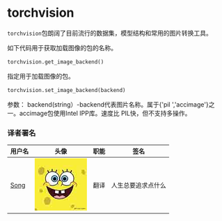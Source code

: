 

# torchvision

`torchvision`包朗阔了目前流行的数据集，模型结构和常用的图片转换工具。

如下代码用于获取加载图像的包的名称。

```py
torchvision.get_image_backend()
```

指定用于加载图像的包。

```py
torchvision.set_image_backend(backend)
```

参数：
backend(string）-backend代表图片名称。属于{'pil ','accimage'}之一。accimage包使用Intel IPP库。速度比 PIL快，但不支持多操作。

### 译者署名

| 用户名 | 头像 | 职能 | 签名 |
| --- | --- | --- | --- |
| [Song](https://ptorch.com) | ![](img/2018033000352689884.jpeg) | 翻译 | 人生总要追求点什么 |

